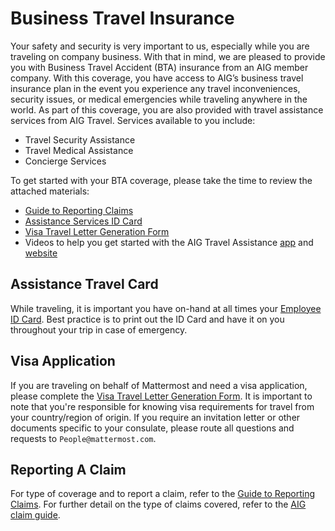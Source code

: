 # Business Travel Insurance

Your safety and security is very important to us, especially while you are traveling on company business. With that in mind, we are pleased to provide you with Business Travel Accident \(BTA\) insurance from an AIG member company. With this coverage, you have access to AIG’s business travel insurance plan in the event you experience any travel inconveniences, security issues, or medical emergencies while traveling anywhere in the world. As part of this coverage, you are also provided with travel assistance services from AIG Travel. Services available to you include:

* Travel Security Assistance
* Travel Medical Assistance
* Concierge Services

To get started with your BTA coverage, please take the time to review the attached materials:

* [Guide to Reporting Claims](https://drive.google.com/file/d/16EhtGmq16dHe2JVsKjlyXbCNZgUmKW3j/view?usp=sharing)
* [Assistance Services ID Card](https://drive.google.com/file/d/1Hss_ZdPD4xpHb-lWIOO1-gJqGf0YDIid/view?usp=sharing)
* [Visa Travel Letter Generation Form](https://drive.google.com/file/d/1Eqo4Y7jses8p1uUPfOhxnb4Rp3RMXlCW/view?usp=sharing)
* Videos to help you get started with the AIG Travel Assistance [app](http://s7d2.scene7.com/is/content/aigassets/travelguard/america-canada/us-worldwide/videos/aig-travel-assistance-app-demo-v2-video-autox432-800k.mp4) and [website](https://s7d2.scene7.com/is/content/aigassets/aig/america-canada/us/business/video/assistance-website-short-demonstration-video-autox432-800k.mp4)

## Assistance Travel Card

While traveling, it is important you have on-hand at all times your [Employee ID Card](https://drive.google.com/file/d/12ctan5EceZuRhxcYyFnumdGvOWudbKPD/view?usp=sharing). Best practice is to print out the ID Card and have it on you throughout your trip in case of emergency.

## Visa Application

If you are traveling on behalf of Mattermost and need a visa application, please complete the [Visa Travel Letter Generation Form](https://drive.google.com/file/d/1Eqo4Y7jses8p1uUPfOhxnb4Rp3RMXlCW/view?usp=sharing). It is important to note that you're responsible for knowing visa requirements for travel from your country/region of origin. If you require an invitation letter or other documents specific to your consulate, please route all questions and requests to `People@mattermost.com`.

## Reporting A Claim

For type of coverage and to report a claim, refer to the [Guide to Reporting Claims](https://drive.google.com/file/d/16EhtGmq16dHe2JVsKjlyXbCNZgUmKW3j/view?usp=sharing). For further detail on the type of claims covered, refer to the [AIG claim guide](https://www.aig.com/individual).

